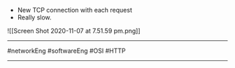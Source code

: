 - New TCP connection with each request
- Really slow. 

![[Screen Shot 2020-11-07 at 7.51.59 pm.png]]

---

#networkEng #softwareEng #OSI #HTTP

---